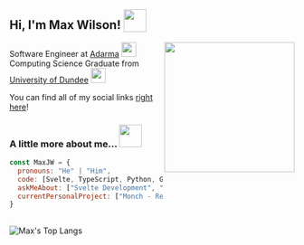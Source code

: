 <h2> Hi, I'm Max Wilson! <img src="https://media.giphy.com/media/lRLzrbhmh5pFf4jOga/giphy.gif" height="40" style="vertical-align: text-bottom;"></h2>
<img align='right' src="https://media.giphy.com/media/Yo83NpwkA17J1Jkkdk/giphy.gif" width="230">
<p>Software Engineer at <a href="https://www.adarma.com/">Adarma</a> <img src="https://adarma.com/wp-content/uploads/2021/09/footer-logo.png" width="26"></br>Computing Science Graduate from <a href="https://www.dundee.ac.uk/">University of Dundee</a> <img src="https://media.giphy.com/media/pb5vjcqyjlLTFP0sxD/giphy.gif" height="26"></p>
<p>You can find all of my social links <a href="https://www.maxwilson.co.uk/">right here</a>!</p>

### A little more about me... <img src="https://media.giphy.com/media/hQd1EyvVrfxu012N4P/giphy.gif" height="40">
```javascript
const MaxJW = {
  pronouns: "He" | "Him",
  code: [Svelte, TypeScript, Python, Golang, AWS, C#],
  askMeAbout: ["Svelte Development", "Go Programming", "Unity"],
  currentPersonalProject: ["Monch - Recipe Web App", "Unity Game Development"]
}
```

##

![Max's Top Langs](https://github-readme-stats.vercel.app/api/top-langs/?username=MaxJW&layout=compact&title_color=fff&text_color=dadada&bg_color=171b22&hide_border=true)
